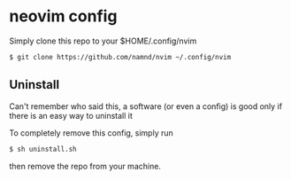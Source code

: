 # neovim config

Simply clone this repo to your $HOME/.config/nvim

```bash
$ git clone https://github.com/namnd/nvim ~/.config/nvim
```

## Uninstall

Can't remember who said this, a software (or even a config) is good only if there is an easy way to uninstall it

To completely remove this config, simply run
```bash
$ sh uninstall.sh
```

then remove the repo from your machine.
